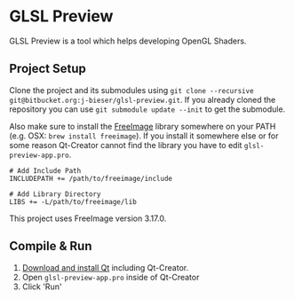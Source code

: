 # GLSL Preview

GLSL Preview is a tool which helps developing OpenGL Shaders.

## Project Setup

Clone the project and its submodules using `git clone --recursive
git@bitbucket.org:j-bieser/glsl-preview.git`. If you already cloned the
repository you can use `git submodule update --init` to get the submodule.

Also make sure to install the
[FreeImage](http://freeimage.sourceforge.net/download.html) library somewhere on
your PATH (e.g. OSX: `brew install freeimage`). If you install it somewhere else
or for some reason Qt-Creator cannot find the library you have to edit
`glsl-preview-app.pro`.

```
# Add Include Path
INCLUDEPATH += /path/to/freeimage/include

# Add Library Directory
LIBS += -L/path/to/freeimage/lib
```

This project uses FreeImage version 3.17.0.

## Compile & Run

1. [Download and install Qt](http://www.qt.io/download-open-source/) including
Qt-Creator.
2. Open `glsl-preview-app.pro` inside of Qt-Creator
3. Click 'Run'
